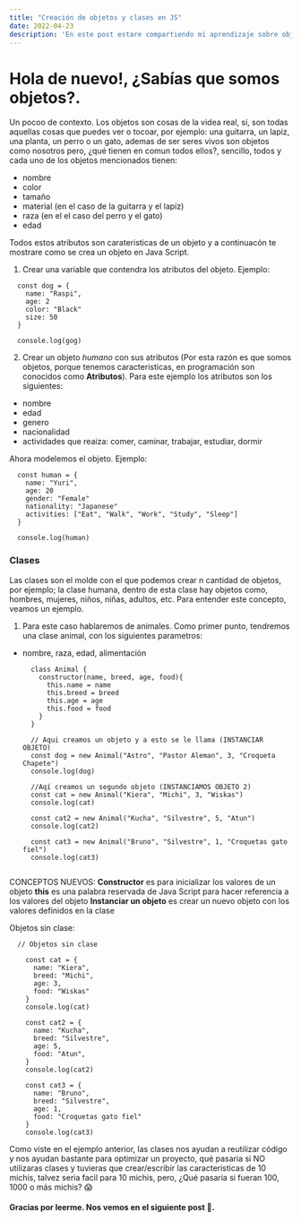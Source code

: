 ```yaml
---
title: "Creación de objetos y clases en JS"
date: 2022-04-23
description: 'En este post estare compartiendo mi aprendizaje sobre objetos y clases con JS'
---
```


# Hola de nuevo!, ¿Sabías que somos objetos?.

Un pocoo de contexto. Los objetos son cosas de la videa real, sí, son todas aquellas cosas que puedes 
ver o tocoar, por ejemplo: una guitarra, un lapiz, una planta, un perro o un gato, ademas de 
ser seres vivos son objetos como nosotros pero, ¿qué tienen en comun todos ellos?, sencillo, todos y
cada uno de los objetos mencionados tienen: 
  - nombre
  - color
  - tamaño
  - material (en el caso de la guitarra y el lapíz)
  - raza (en el el caso del perro y el gato)
  - edad

Todos estos atributos son carateristicas de un objeto y a continuacón te mostrare como se crea un objeto
en Java Script.

1. Crear una variable que contendra los atributos del objeto. Ejemplo:
```
  const dog = {
    name: "Raspi",
    age: 2
    color: "Black"
    size: 50    
  }
  
  console.log(gog)
```
2. Crear un objeto _humano_ con sus atributos (Por esta razón es que somos objetos, porque tenemos caracteristicas, en programación
  son conocidos como **Atributos**).
Para este ejemplo los atributos son los siguientes:
- nombre
- edad
- genero
- nacionalidad
- actividades que reaiza: comer, caminar, trabajar, estudiar, dormir

Ahora modelemos el objeto. Ejemplo:
```
  const human = {
    name: "Yuri",
    age: 20
    gender: "Female"
    nationality: "Japanese"
    activities: ["Eat", "Walk", "Work", "Study", "Sleep"]
  }
  
  console.log(human)
```

### Clases
Las clases son el molde con el que podemos crear n cantidad de objetos, por ejemplo; la clase humana,
dentro de esta clase hay objetos como, hombres, mujeres, niños, niñas, adultos, etc. Para entender este 
concepto, veamos un ejemplo.

1. Para este caso hablaremos de animales. Como primer punto, tendremos una clase animal, con los siguientes parametros:
- nombre, raza, edad, alimentación
  ```
    class Animal {
      constructor(name, breed, age, food){
        this.name = name
        this.breed = breed
        this.age = age
        this.food = food
      }
    }
    
    // Aqui creamos un objeto y a esto se le llama (INSTANCIAR OBJETO)
    const dog = new Animal("Astro", "Pastor Aleman", 3, "Croqueta Chapete")
    console.log(dog)
    
    //Aqí creamos un segundo objeto (INSTANCIAMOS OBJETO 2)
    const cat = new Animal("Kiera", "Michi", 3, "Wiskas")
    console.log(cat)
    
    const cat2 = new Animal("Kucha", "Silvestre", 5, "Atun")
    console.log(cat2)
    
    const cat3 = new Animal("Bruno", "Silvestre", 1, "Croquetas gato fiel")
    console.log(cat3)               
    
  ```
CONCEPTOS NUEVOS: 
**Constructor** es para inicializar los valores de un objeto
**this** es una palabra reservada de Java Script para hacer referencia a los valores del objeto
**Instanciar un objeto** es crear un nuevo objeto con los valores definidos en la clase

Objetos sin clase:
```
  // Objetos sin clase
    
    const cat = {
      name: "Kiera",
      breed: "Michi",
      age: 3,
      food: "Wiskas"
    }    
    console.log(cat)
    
    const cat2 = {
      name: "Kucha",
      breed: "Silvestre",
      age: 5,
      food: "Atun",
    }    
    console.log(cat2)
    
    const cat3 = {
      name: "Bruno",
      breed: "Silvestre",
      age: 1,
      food: "Croquetas gato fiel"
    }    
    console.log(cat3)
```

Como viste en el ejemplo anterior, las clases nos ayudan a reutilizar código y nos ayudan bastante para optimizar 
un proyecto, qué pasaria si NO utilizaras clases y tuvieras que crear/escribir las caracteristicas de 10 michis, 
talvez seria facil para 10 michis, pero, ¿Qué pasaria si fueran 100, 1000 o más michis? 😱

#### Gracias por leerme. Nos vemos en el siguiente post 🚀.
